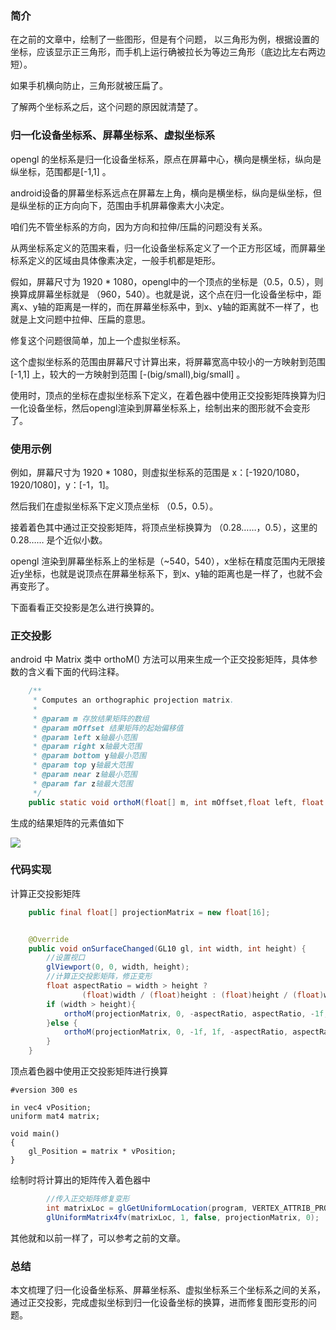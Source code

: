 ### 简介

在之前的文章中，绘制了一些图形，但是有个问题， 以三角形为例，根据设置的坐标，应该显示正三角形，而手机上运行确被拉长为等边三角形（底边比左右两边短）。

如果手机横向防止，三角形就被压扁了。

了解两个坐标系之后，这个问题的原因就清楚了。

### 归一化设备坐标系、屏幕坐标系、虚拟坐标系

opengl 的坐标系是归一化设备坐标系，原点在屏幕中心，横向是横坐标，纵向是纵坐标，范围都是[-1,1] 。

android设备的屏幕坐标系远点在屏幕左上角，横向是横坐标，纵向是纵坐标，但是纵坐标的正方向向下，范围由手机屏幕像素大小决定。

咱们先不管坐标系的方向，因为方向和拉伸/压扁的问题没有关系。

从两坐标系定义的范围来看，归一化设备坐标系定义了一个正方形区域，而屏幕坐标系定义的区域由具体像素决定，一般手机都是矩形。

假如，屏幕尺寸为 1920 * 1080，opengl中的一个顶点的坐标是（0.5，0.5），则换算成屏幕坐标就是 （960，540）。也就是说，这个点在归一化设备坐标中，距离x、y轴的距离是一样的，而在屏幕坐标系中，到x、y轴的距离就不一样了，也就是上文问题中拉伸、压扁的意思。

修复这个问题很简单，加上一个虚拟坐标系。

这个虚拟坐标系的范围由屏幕尺寸计算出来，将屏幕宽高中较小的一方映射到范围 [-1,1] 上，较大的一方映射到范围 [-(big/small),big/small] 。

使用时，顶点的坐标在虚拟坐标系下定义，在着色器中使用正交投影矩阵换算为归一化设备坐标，然后opengl渲染到屏幕坐标系上，绘制出来的图形就不会变形了。

### 使用示例

例如，屏幕尺寸为 1920 * 1080，则虚拟坐标系的范围是 x：[-1920/1080，1920/1080]，y：[-1，1]。

然后我们在虚拟坐标系下定义顶点坐标 （0.5，0.5）。

接着着色其中通过正交投影矩阵，将顶点坐标换算为 （0.28……，0.5），这里的0.28…… 是个近似小数。

opengl 渲染到屏幕坐标系上的坐标是（~540，540），x坐标在精度范围内无限接近y坐标，也就是说顶点在屏幕坐标系下，到x、y轴的距离也是一样了，也就不会再变形了。

下面看看正交投影是怎么进行换算的。

### 正交投影

android 中 Matrix 类中 orthoM() 方法可以用来生成一个正交投影矩阵，具体参数的含义看下面的代码注释。

```java
    /**
     * Computes an orthographic projection matrix.
     *
     * @param m 存放结果矩阵的数组
     * @param mOffset 结果矩阵的起始偏移值
     * @param left x轴最小范围
     * @param right x轴最大范围
     * @param bottom y轴最小范围
     * @param top y轴最大范围
     * @param near z轴最小范围
     * @param far z轴最大范围
     */
    public static void orthoM(float[] m, int mOffset,float left, float right, float bottom, float top,float near, float far) {}
```

生成的结果矩阵的元素值如下

![](https://wangyt-imgs.oss-cn-beijing.aliyuncs.com/blog/android-opengles-%E6%AD%A3%E4%BA%A4%E6%8A%95%E5%BD%B1/001.png)

### 代码实现

计算正交投影矩阵

```java
    public final float[] projectionMatrix = new float[16];


    @Override
    public void onSurfaceChanged(GL10 gl, int width, int height) {
        //设置视口
        glViewport(0, 0, width, height);
        //计算正交投影矩阵，修正变形
        float aspectRatio = width > height ?
                (float)width / (float)height : (float)height / (float)width;
        if (width > height){
            orthoM(projectionMatrix, 0, -aspectRatio, aspectRatio, -1f, 1f, -1f, 1f);
        }else {
            orthoM(projectionMatrix, 0, -1f, 1f, -aspectRatio, aspectRatio, -1f, 1f);
        }
    }
```

顶点着色器中使用正交投影矩阵进行换算

```
#version 300 es

in vec4 vPosition;
uniform mat4 matrix;

void main()
{
    gl_Position = matrix * vPosition;
}
```

绘制时将计算出的矩阵传入着色器中

```java
        //传入正交矩阵修复变形
        int matrixLoc = glGetUniformLocation(program, VERTEX_ATTRIB_PROJECTION_MATRIX);
        glUniformMatrix4fv(matrixLoc, 1, false, projectionMatrix, 0);
```

其他就和以前一样了，可以参考之前的文章。

### 总结

本文梳理了归一化设备坐标系、屏幕坐标系、虚拟坐标系三个坐标系之间的关系，通过正交投影，完成虚拟坐标到归一化设备坐标的换算，进而修复图形变形的问题。
